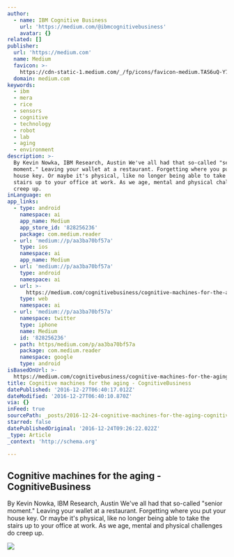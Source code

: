 ```yaml
---
author:
  - name: IBM Cognitive Business
    url: 'https://medium.com/@ibmcognitivebusiness'
    avatar: {}
related: []
publisher:
  url: 'https://medium.com'
  name: Medium
  favicon: >-
    https://cdn-static-1.medium.com/_/fp/icons/favicon-medium.TAS6uQ-Y7kcKgi0xjcYHXw.ico
  domain: medium.com
keywords:
  - ibm
  - mera
  - rice
  - sensors
  - cognitive
  - technology
  - robot
  - lab
  - aging
  - environment
description: >-
  By Kevin Nowka, IBM Research, Austin We've all had that so-called "senior
  moment." Leaving your wallet at a restaurant. Forgetting where you put your
  house key. Or maybe it's physical, like no longer being able to take the
  stairs up to your office at work. As we age, mental and physical challenges do
  creep up.
inLanguage: en
app_links:
  - type: android
    namespace: ai
    app_name: Medium
    app_store_id: '828256236'
    package: com.medium.reader
  - url: 'medium://p/aa3ba70bf57a'
    type: ios
    namespace: ai
    app_name: Medium
  - url: 'medium://p/aa3ba70bf57a'
    type: android
    namespace: ai
  - url: >-
      https://medium.com/cognitivebusiness/cognitive-machines-for-the-aging-aa3ba70bf57a
    type: web
    namespace: ai
  - url: 'medium://p/aa3ba70bf57a'
    namespace: twitter
    type: iphone
    name: Medium
    id: '828256236'
  - path: https/medium.com/p/aa3ba70bf57a
    package: com.medium.reader
    namespace: google
    type: android
isBasedOnUrl: >-
  https://medium.com/cognitivebusiness/cognitive-machines-for-the-aging-aa3ba70bf57a#.4t4qx8y89
title: Cognitive machines for the aging - CognitiveBusiness
datePublished: '2016-12-27T06:40:17.012Z'
dateModified: '2016-12-27T06:40:10.870Z'
via: {}
inFeed: true
sourcePath: _posts/2016-12-24-cognitive-machines-for-the-aging-cognitivebusiness.md
starred: false
datePublishedOriginal: '2016-12-24T09:26:22.022Z'
_type: Article
_context: 'http://schema.org'

---
```

<article style=""><h1>Cognitive machines for the aging - CognitiveBusiness</h1><p>By Kevin Nowka, IBM Research, Austin We've all had that so-called "senior moment." Leaving your wallet at a restaurant. Forgetting where you put your house key. Or maybe it's physical, like no longer being able to take the stairs up to your office at work. As we age, mental and physical challenges do creep up.</p><img src="https://cdn-images-1.medium.com/max/2000/1*080O9rC7ztHxpevJcwl8bg.jpeg" /></article>
